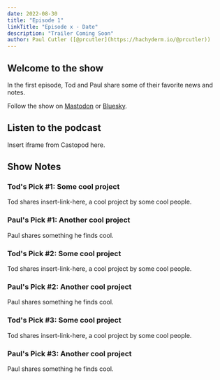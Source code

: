 ```yaml
---
date: 2022-08-30
title: "Episode 1"
linkTitle: "Episode x - Date"
description: "Trailer Coming Soon"
author: Paul Cutler ([@prcutler](https://hachyderm.io/@prcutler))
---
```


## Welcome to the show

In the first episode, Tod and Paul share some of their favorite news and notes.

Follow the show on [Mastodon](https://www.circuitpythonshow.com/@thebootloader/follow) or [Bluesky](https://bsky.app/profile/thebootloader.net). 

## Listen to the podcast

Insert iframe from Castopod here.

## Show Notes

### Tod's Pick #1: Some cool project
Tod shares insert-link-here, a cool project by some cool people.

### Paul's Pick #1: Another cool project
Paul shares something he finds cool.

### Tod's Pick #2: Some cool project
Tod shares insert-link-here, a cool project by some cool people.

### Paul's Pick #2: Another cool project
Paul shares something he finds cool.

### Tod's Pick #3: Some cool project
Tod shares insert-link-here, a cool project by some cool people.

### Paul's Pick #3: Another cool project
Paul shares something he finds cool.